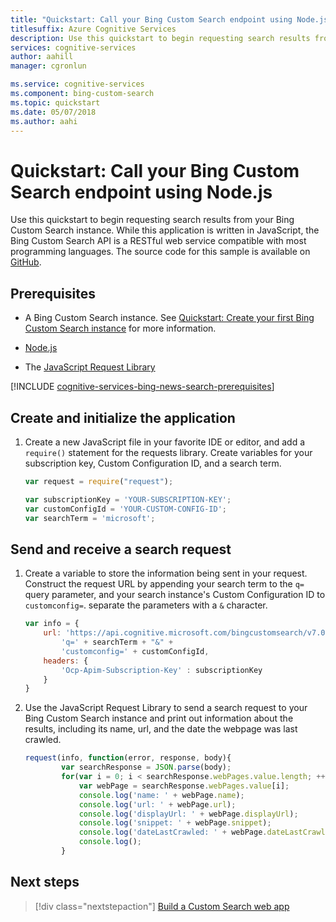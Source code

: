 ```yaml
---
title: "Quickstart: Call your Bing Custom Search endpoint using Node.js | Microsoft Docs"
titlesuffix: Azure Cognitive Services
description: Use this quickstart to begin requesting search results from your Bing Custom Search instance using Node.js
services: cognitive-services
author: aahill
manager: cgronlun

ms.service: cognitive-services
ms.component: bing-custom-search
ms.topic: quickstart
ms.date: 05/07/2018
ms.author: aahi
---
```


# Quickstart: Call your Bing Custom Search endpoint using Node.js

Use this quickstart to begin requesting search results from your Bing Custom Search instance. While this application is written in JavaScript, the Bing Custom Search API is a RESTful web service compatible with most programming languages. The source code for this sample is available on [GitHub](https://github.com/Azure-Samples/cognitive-services-REST-api-samples/blob/master/nodejs/Search/BingCustomSearchv7.js).

## Prerequisites

- A Bing Custom Search instance. See [Quickstart: Create your first Bing Custom Search instance](quick-start.md) for more information.

- [Node.js](https://www.nodejs.org/)

- The [JavaScript Request Library](https://github.com/request/request)

[!INCLUDE [cognitive-services-bing-news-search-prerequisites](../../../includes/cognitive-services-bing-news-search-signup-requirements.md)]

## Create and initialize the application

1. Create a new JavaScript file in your favorite IDE or editor, and add a `require()` statement for the requests library. Create variables for your subscription key, Custom Configuration ID, and a search term. 

    ```javascript
    var request = require("request");
    
    var subscriptionKey = 'YOUR-SUBSCRIPTION-KEY';
    var customConfigId = 'YOUR-CUSTOM-CONFIG-ID';
    var searchTerm = 'microsoft';
    ```

## Send and receive a search request 

1. Create a variable to store the information being sent in your request. Construct the request URL by appending your search term to the `q=` query parameter, and your search instance's Custom Configuration ID to `customconfig=`. separate the parameters with a `&` character. 

    ```javascript
    var info = {
        url: 'https://api.cognitive.microsoft.com/bingcustomsearch/v7.0/search?' + 
            'q=' + searchTerm + "&" +
            'customconfig=' + customConfigId,
        headers: {
            'Ocp-Apim-Subscription-Key' : subscriptionKey
        }
    }
    ```

1. Use the JavaScript Request Library to send a search request to your Bing Custom Search instance and print out information about the results, including its name, url, and the date the webpage was last crawled.

    ```javascript
    request(info, function(error, response, body){
            var searchResponse = JSON.parse(body);
            for(var i = 0; i < searchResponse.webPages.value.length; ++i){
                var webPage = searchResponse.webPages.value[i];
                console.log('name: ' + webPage.name);
                console.log('url: ' + webPage.url);
                console.log('displayUrl: ' + webPage.displayUrl);
                console.log('snippet: ' + webPage.snippet);
                console.log('dateLastCrawled: ' + webPage.dateLastCrawled);
                console.log();
            }
    ```

## Next steps

> [!div class="nextstepaction"]
> [Build a Custom Search web app](./tutorials/custom-search-web-page.md)